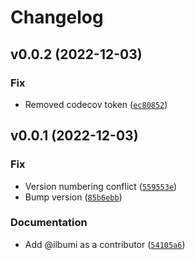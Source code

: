 # Changelog

<!--next-version-placeholder-->

## v0.0.2 (2022-12-03)
### Fix
* Removed codecov token ([`ec80852`](https://github.com/ilbumi/bmlt/commit/ec808524e611f3a5c93460a019f4f6c603b74168))

## v0.0.1 (2022-12-03)
### Fix
* Version numbering conflict ([`559553e`](https://github.com/ilbumi/bmlt/commit/559553ec390fdb9b6127eabc1753e194d1eca9a5))
* Bump version ([`85b6ebb`](https://github.com/ilbumi/bmlt/commit/85b6ebbcfb4b34d8cfce6e1e66d5951c02d69fca))

### Documentation
* Add @ilbumi as a contributor ([`54105a6`](https://github.com/ilbumi/bmlt/commit/54105a64cc2db0a691282c2817290a6e9b78cdf5))
